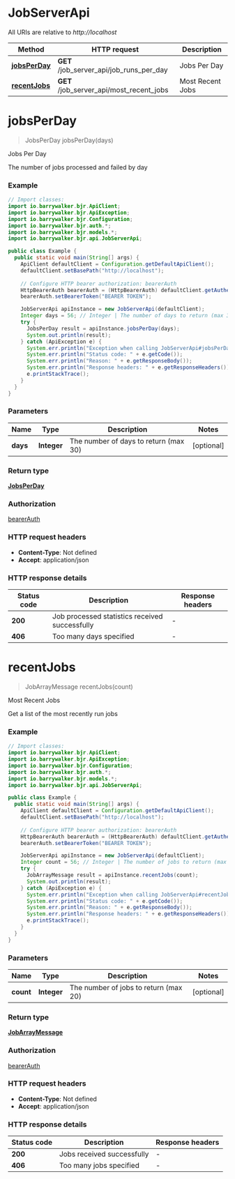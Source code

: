 # JobServerApi

All URIs are relative to *http://localhost*

Method | HTTP request | Description
------------- | ------------- | -------------
[**jobsPerDay**](JobServerApi.md#jobsPerDay) | **GET** /job_server_api/job_runs_per_day | Jobs Per Day
[**recentJobs**](JobServerApi.md#recentJobs) | **GET** /job_server_api/most_recent_jobs | Most Recent Jobs


<a name="jobsPerDay"></a>
# **jobsPerDay**
> JobsPerDay jobsPerDay(days)

Jobs Per Day

The number of jobs processed and failed by day

### Example
```java
// Import classes:
import io.barrywalker.bjr.ApiClient;
import io.barrywalker.bjr.ApiException;
import io.barrywalker.bjr.Configuration;
import io.barrywalker.bjr.auth.*;
import io.barrywalker.bjr.models.*;
import io.barrywalker.bjr.api.JobServerApi;

public class Example {
  public static void main(String[] args) {
    ApiClient defaultClient = Configuration.getDefaultApiClient();
    defaultClient.setBasePath("http://localhost");
    
    // Configure HTTP bearer authorization: bearerAuth
    HttpBearerAuth bearerAuth = (HttpBearerAuth) defaultClient.getAuthentication("bearerAuth");
    bearerAuth.setBearerToken("BEARER TOKEN");

    JobServerApi apiInstance = new JobServerApi(defaultClient);
    Integer days = 56; // Integer | The number of days to return (max 30)
    try {
      JobsPerDay result = apiInstance.jobsPerDay(days);
      System.out.println(result);
    } catch (ApiException e) {
      System.err.println("Exception when calling JobServerApi#jobsPerDay");
      System.err.println("Status code: " + e.getCode());
      System.err.println("Reason: " + e.getResponseBody());
      System.err.println("Response headers: " + e.getResponseHeaders());
      e.printStackTrace();
    }
  }
}
```

### Parameters

Name | Type | Description  | Notes
------------- | ------------- | ------------- | -------------
 **days** | **Integer**| The number of days to return (max 30) | [optional]

### Return type

[**JobsPerDay**](JobsPerDay.md)

### Authorization

[bearerAuth](../README.md#bearerAuth)

### HTTP request headers

 - **Content-Type**: Not defined
 - **Accept**: application/json

### HTTP response details
| Status code | Description | Response headers |
|-------------|-------------|------------------|
**200** | Job processed statistics received successfully |  -  |
**406** | Too many days specified |  -  |

<a name="recentJobs"></a>
# **recentJobs**
> JobArrayMessage recentJobs(count)

Most Recent Jobs

Get a list of the most recently run jobs

### Example
```java
// Import classes:
import io.barrywalker.bjr.ApiClient;
import io.barrywalker.bjr.ApiException;
import io.barrywalker.bjr.Configuration;
import io.barrywalker.bjr.auth.*;
import io.barrywalker.bjr.models.*;
import io.barrywalker.bjr.api.JobServerApi;

public class Example {
  public static void main(String[] args) {
    ApiClient defaultClient = Configuration.getDefaultApiClient();
    defaultClient.setBasePath("http://localhost");
    
    // Configure HTTP bearer authorization: bearerAuth
    HttpBearerAuth bearerAuth = (HttpBearerAuth) defaultClient.getAuthentication("bearerAuth");
    bearerAuth.setBearerToken("BEARER TOKEN");

    JobServerApi apiInstance = new JobServerApi(defaultClient);
    Integer count = 56; // Integer | The number of jobs to return (max 20)
    try {
      JobArrayMessage result = apiInstance.recentJobs(count);
      System.out.println(result);
    } catch (ApiException e) {
      System.err.println("Exception when calling JobServerApi#recentJobs");
      System.err.println("Status code: " + e.getCode());
      System.err.println("Reason: " + e.getResponseBody());
      System.err.println("Response headers: " + e.getResponseHeaders());
      e.printStackTrace();
    }
  }
}
```

### Parameters

Name | Type | Description  | Notes
------------- | ------------- | ------------- | -------------
 **count** | **Integer**| The number of jobs to return (max 20) | [optional]

### Return type

[**JobArrayMessage**](JobArrayMessage.md)

### Authorization

[bearerAuth](../README.md#bearerAuth)

### HTTP request headers

 - **Content-Type**: Not defined
 - **Accept**: application/json

### HTTP response details
| Status code | Description | Response headers |
|-------------|-------------|------------------|
**200** | Jobs received successfully |  -  |
**406** | Too many jobs specified |  -  |

